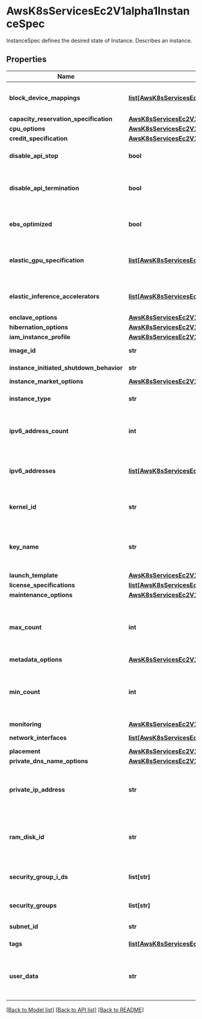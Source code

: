 # AwsK8sServicesEc2V1alpha1InstanceSpec

InstanceSpec defines the desired state of Instance.   Describes an instance.
## Properties
Name | Type | Description | Notes
------------ | ------------- | ------------- | -------------
**block_device_mappings** | [**list[AwsK8sServicesEc2V1alpha1InstanceSpecBlockDeviceMappings]**](AwsK8sServicesEc2V1alpha1InstanceSpecBlockDeviceMappings.md) | The block device mapping, which defines the EBS volumes and instance store volumes to attach to the instance at launch. For more information, see Block device mappings (https://docs.aws.amazon.com/AWSEC2/latest/UserGuide/block-device-mapping-concepts.html) in the Amazon EC2 User Guide. | [optional] 
**capacity_reservation_specification** | [**AwsK8sServicesEc2V1alpha1InstanceSpecCapacityReservationSpecification**](AwsK8sServicesEc2V1alpha1InstanceSpecCapacityReservationSpecification.md) |  | [optional] 
**cpu_options** | [**AwsK8sServicesEc2V1alpha1InstanceSpecCpuOptions**](AwsK8sServicesEc2V1alpha1InstanceSpecCpuOptions.md) |  | [optional] 
**credit_specification** | [**AwsK8sServicesEc2V1alpha1InstanceSpecCreditSpecification**](AwsK8sServicesEc2V1alpha1InstanceSpecCreditSpecification.md) |  | [optional] 
**disable_api_stop** | **bool** | Indicates whether an instance is enabled for stop protection. For more information, see Stop protection (https://docs.aws.amazon.com/AWSEC2/latest/UserGuide/Stop_Start.html#Using_StopProtection). | [optional] 
**disable_api_termination** | **bool** | If you set this parameter to true, you can&#39;t terminate the instance using the Amazon EC2 console, CLI, or API; otherwise, you can. To change this attribute after launch, use ModifyInstanceAttribute (https://docs.aws.amazon.com/AWSEC2/latest/APIReference/API_ModifyInstanceAttribute.html). Alternatively, if you set InstanceInitiatedShutdownBehavior to terminate, you can terminate the instance by running the shutdown command from the instance.   Default: false | [optional] 
**ebs_optimized** | **bool** | Indicates whether the instance is optimized for Amazon EBS I/O. This optimization provides dedicated throughput to Amazon EBS and an optimized configuration stack to provide optimal Amazon EBS I/O performance. This optimization isn&#39;t available with all instance types. Additional usage charges apply when using an EBS-optimized instance.   Default: false | [optional] 
**elastic_gpu_specification** | [**list[AwsK8sServicesEc2V1alpha1InstanceSpecElasticGPUSpecification]**](AwsK8sServicesEc2V1alpha1InstanceSpecElasticGPUSpecification.md) | An elastic GPU to associate with the instance. An Elastic GPU is a GPU resource that you can attach to your Windows instance to accelerate the graphics performance of your applications. For more information, see Amazon EC2 Elastic GPUs (https://docs.aws.amazon.com/AWSEC2/latest/WindowsGuide/elastic-graphics.html) in the Amazon EC2 User Guide. | [optional] 
**elastic_inference_accelerators** | [**list[AwsK8sServicesEc2V1alpha1InstanceSpecElasticInferenceAccelerators]**](AwsK8sServicesEc2V1alpha1InstanceSpecElasticInferenceAccelerators.md) | An elastic inference accelerator to associate with the instance. Elastic inference accelerators are a resource you can attach to your Amazon EC2 instances to accelerate your Deep Learning (DL) inference workloads.   You cannot specify accelerators from different generations in the same request. | [optional] 
**enclave_options** | [**AwsK8sServicesEc2V1alpha1InstanceSpecEnclaveOptions**](AwsK8sServicesEc2V1alpha1InstanceSpecEnclaveOptions.md) |  | [optional] 
**hibernation_options** | [**AwsK8sServicesEc2V1alpha1InstanceSpecHibernationOptions**](AwsK8sServicesEc2V1alpha1InstanceSpecHibernationOptions.md) |  | [optional] 
**iam_instance_profile** | [**AwsK8sServicesEc2V1alpha1InstanceSpecIamInstanceProfile**](AwsK8sServicesEc2V1alpha1InstanceSpecIamInstanceProfile.md) |  | [optional] 
**image_id** | **str** | The ID of the AMI. An AMI ID is required to launch an instance and must be specified here or in a launch template. | [optional] 
**instance_initiated_shutdown_behavior** | **str** | Indicates whether an instance stops or terminates when you initiate shutdown from the instance (using the operating system command for system shutdown).   Default: stop | [optional] 
**instance_market_options** | [**AwsK8sServicesEc2V1alpha1InstanceSpecInstanceMarketOptions**](AwsK8sServicesEc2V1alpha1InstanceSpecInstanceMarketOptions.md) |  | [optional] 
**instance_type** | **str** | The instance type. For more information, see Instance types (https://docs.aws.amazon.com/AWSEC2/latest/UserGuide/instance-types.html) in the Amazon EC2 User Guide.   Default: m1.small | [optional] 
**ipv6_address_count** | **int** | [EC2-VPC] The number of IPv6 addresses to associate with the primary network interface. Amazon EC2 chooses the IPv6 addresses from the range of your subnet. You cannot specify this option and the option to assign specific IPv6 addresses in the same request. You can specify this option if you&#39;ve specified a minimum number of instances to launch.   You cannot specify this option and the network interfaces option in the same request. | [optional] 
**ipv6_addresses** | [**list[AwsK8sServicesEc2V1alpha1InstanceSpecIpv6Addresses]**](AwsK8sServicesEc2V1alpha1InstanceSpecIpv6Addresses.md) | [EC2-VPC] The IPv6 addresses from the range of the subnet to associate with the primary network interface. You cannot specify this option and the option to assign a number of IPv6 addresses in the same request. You cannot specify this option if you&#39;ve specified a minimum number of instances to launch.   You cannot specify this option and the network interfaces option in the same request. | [optional] 
**kernel_id** | **str** | The ID of the kernel.   We recommend that you use PV-GRUB instead of kernels and RAM disks. For more information, see PV-GRUB (https://docs.aws.amazon.com/AWSEC2/latest/UserGuide/UserProvidedkernels.html) in the Amazon EC2 User Guide. | [optional] 
**key_name** | **str** | The name of the key pair. You can create a key pair using CreateKeyPair (https://docs.aws.amazon.com/AWSEC2/latest/APIReference/API_CreateKeyPair.html) or ImportKeyPair (https://docs.aws.amazon.com/AWSEC2/latest/APIReference/API_ImportKeyPair.html).   If you do not specify a key pair, you can&#39;t connect to the instance unless you choose an AMI that is configured to allow users another way to log in. | [optional] 
**launch_template** | [**AwsK8sServicesEc2V1alpha1InstanceSpecLaunchTemplate**](AwsK8sServicesEc2V1alpha1InstanceSpecLaunchTemplate.md) |  | [optional] 
**license_specifications** | [**list[AwsK8sServicesEc2V1alpha1InstanceSpecLicenseSpecifications]**](AwsK8sServicesEc2V1alpha1InstanceSpecLicenseSpecifications.md) | The license configurations. | [optional] 
**maintenance_options** | [**AwsK8sServicesEc2V1alpha1InstanceSpecMaintenanceOptions**](AwsK8sServicesEc2V1alpha1InstanceSpecMaintenanceOptions.md) |  | [optional] 
**max_count** | **int** | The maximum number of instances to launch. If you specify more instances than Amazon EC2 can launch in the target Availability Zone, Amazon EC2 launches the largest possible number of instances above MinCount.   Constraints: Between 1 and the maximum number you&#39;re allowed for the specified instance type. For more information about the default limits, and how to request an increase, see How many instances can I run in Amazon EC2 (http://aws.amazon.com/ec2/faqs/#How_many_instances_can_I_run_in_Amazon_EC2) in the Amazon EC2 FAQ. | [optional] 
**metadata_options** | [**AwsK8sServicesEc2V1alpha1InstanceSpecMetadataOptions**](AwsK8sServicesEc2V1alpha1InstanceSpecMetadataOptions.md) |  | [optional] 
**min_count** | **int** | The minimum number of instances to launch. If you specify a minimum that is more instances than Amazon EC2 can launch in the target Availability Zone, Amazon EC2 launches no instances.   Constraints: Between 1 and the maximum number you&#39;re allowed for the specified instance type. For more information about the default limits, and how to request an increase, see How many instances can I run in Amazon EC2 (http://aws.amazon.com/ec2/faqs/#How_many_instances_can_I_run_in_Amazon_EC2) in the Amazon EC2 General FAQ. | [optional] 
**monitoring** | [**AwsK8sServicesEc2V1alpha1InstanceSpecMonitoring**](AwsK8sServicesEc2V1alpha1InstanceSpecMonitoring.md) |  | [optional] 
**network_interfaces** | [**list[AwsK8sServicesEc2V1alpha1InstanceSpecNetworkInterfaces]**](AwsK8sServicesEc2V1alpha1InstanceSpecNetworkInterfaces.md) | The network interfaces to associate with the instance. If you specify a network interface, you must specify any security groups and subnets as part of the network interface. | [optional] 
**placement** | [**AwsK8sServicesEc2V1alpha1InstanceSpecPlacement**](AwsK8sServicesEc2V1alpha1InstanceSpecPlacement.md) |  | [optional] 
**private_dns_name_options** | [**AwsK8sServicesEc2V1alpha1InstanceSpecPrivateDNSNameOptions**](AwsK8sServicesEc2V1alpha1InstanceSpecPrivateDNSNameOptions.md) |  | [optional] 
**private_ip_address** | **str** | [EC2-VPC] The primary IPv4 address. You must specify a value from the IPv4 address range of the subnet.   Only one private IP address can be designated as primary. You can&#39;t specify this option if you&#39;ve specified the option to designate a private IP address as the primary IP address in a network interface specification. You cannot specify this option if you&#39;re launching more than one instance in the request.   You cannot specify this option and the network interfaces option in the same request. | [optional] 
**ram_disk_id** | **str** | The ID of the RAM disk to select. Some kernels require additional drivers at launch. Check the kernel requirements for information about whether you need to specify a RAM disk. To find kernel requirements, go to the Amazon Web Services Resource Center and search for the kernel ID.   We recommend that you use PV-GRUB instead of kernels and RAM disks. For more information, see PV-GRUB (https://docs.aws.amazon.com/AWSEC2/latest/UserGuide/UserProvidedkernels.html) in the Amazon EC2 User Guide. | [optional] 
**security_group_i_ds** | **list[str]** | The IDs of the security groups. You can create a security group using CreateSecurityGroup (https://docs.aws.amazon.com/AWSEC2/latest/APIReference/API_CreateSecurityGroup.html).   If you specify a network interface, you must specify any security groups as part of the network interface. | [optional] 
**security_groups** | **list[str]** | [EC2-Classic, default VPC] The names of the security groups. For a nondefault VPC, you must use security group IDs instead.   If you specify a network interface, you must specify any security groups as part of the network interface.   Default: Amazon EC2 uses the default security group. | [optional] 
**subnet_id** | **str** | [EC2-VPC] The ID of the subnet to launch the instance into.   If you specify a network interface, you must specify any subnets as part of the network interface. | [optional] 
**tags** | [**list[AwsK8sServicesEc2V1alpha1DHCPOptionsSpecTags]**](AwsK8sServicesEc2V1alpha1DHCPOptionsSpecTags.md) | The tags. The value parameter is required, but if you don&#39;t want the tag to have a value, specify the parameter with no value, and we set the value to an empty string. | [optional] 
**user_data** | **str** | The user data script to make available to the instance. For more information, see Run commands on your Linux instance at launch (https://docs.aws.amazon.com/AWSEC2/latest/UserGuide/user-data.html) and Run commands on your Windows instance at launch (https://docs.aws.amazon.com/AWSEC2/latest/WindowsGuide/ec2-windows-user-data.html). If you are using a command line tool, base64-encoding is performed for you, and you can load the text from a file. Otherwise, you must provide base64-encoded text. User data is limited to 16 KB. | [optional] 

[[Back to Model list]](../README.md#documentation-for-models) [[Back to API list]](../README.md#documentation-for-api-endpoints) [[Back to README]](../README.md)


